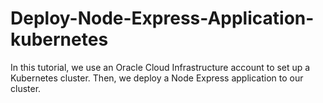 # Deploy-Node-Express-Application-kubernetes
In this tutorial, we use an Oracle Cloud Infrastructure account to set up a Kubernetes cluster. Then, we deploy a Node Express application to our cluster.  
